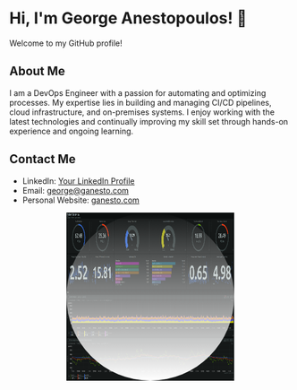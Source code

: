 # Hi, I'm George Anestopoulos! 👋

Welcome to my GitHub profile!

## About Me

I am a DevOps Engineer with a passion for automating and optimizing processes. My expertise lies in building and managing CI/CD pipelines, cloud infrastructure, and on-premises systems. I enjoy working with the latest technologies and continually improving my skill set through hands-on experience and ongoing learning.


## Contact Me

- LinkedIn: [Your LinkedIn Profile](https://www.linkedin.com/in/aganet)
- Email: [george@ganesto.com](mailto:github@ganesto.com)
- Personal Website: [ganesto.com](https://ganesto.com)

<!--
**aganet/aganet** is a ✨ _special_ ✨ repository because its `README.md` (this file) appears on your GitHub profile.

Here are some ideas to get you started:

- 🔭 I’m currently working on ...
- 🌱 I’m currently learning ...
- 👯 I’m looking to collaborate on ...
- 🤔 I’m looking for help with ...
- 💬 Ask me about ...
- 📫 How to reach me: ...
- 😄 Pronouns: ...
- ⚡ Fun fact: ...
-->


<style>
  .faded-img {
    position: relative;
    display: inline-block;
  }

  .faded-img img {
    display: block;
    width: 300px; /* Adjust as needed */
    height: 300px; /* Adjust as needed */
  }

  .faded-img::after {
    content: "";
    position: absolute;
    top: 0;
    left: 0;
    width: 100%;
    height: 100%;
    background: linear-gradient(transparent, white);
    border-radius: 50%; /* Apply if you want a circular image */
  }
</style>

<p align="center">
  <span class="faded-img">
    <img src="./netdata2.png" alt="Netdata">
  </span>
</p>
